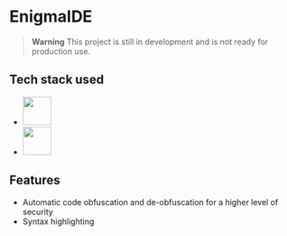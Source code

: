 # EnigmaIDE

> **Warning**
> This project is still in development and is not ready for production use.

## Tech stack used
 - [<img src="https://nodejs.org/static/images/logo.svg" height="50">](https://www.nodejs.org/)
 - [<img src="https://camo.githubusercontent.com/2ef2a441f9eaa1aca489796981cfa851d9388e08209b08e57526a06b4e604a57/68747470733a2f2f656c656374726f6e6a732e6f72672f696d616765732f656c656374726f6e2d6c6f676f2e737667" height="50">](https://www.electronjs.org/)

## Features
 - Automatic code obfuscation and de-obfuscation for a higher level of security
 - Syntax highlighting
